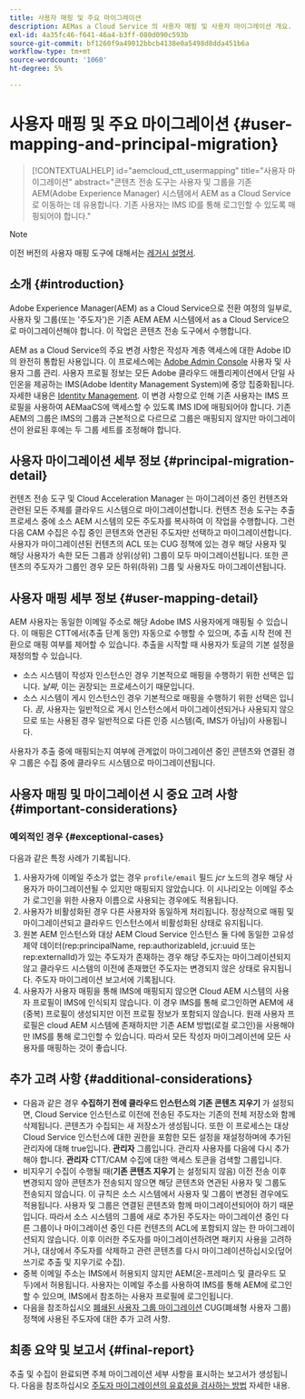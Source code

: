 ```yaml
---
title: 사용자 매핑 및 주요 마이그레이션
description: AEMas a Cloud Service 의 사용자 매핑 및 사용자 마이그레이션 개요.
exl-id: 4a35fc46-f641-46a4-b3ff-080d090c593b
source-git-commit: bf1260f9a49012bbcb4138e0a5498d8dda451b6a
workflow-type: tm+mt
source-wordcount: '1060'
ht-degree: 5%

---
```


# 사용자 매핑 및 주요 마이그레이션 {#user-mapping-and-principal-migration}

>[!CONTEXTUALHELP]
>id="aemcloud_ctt_usermapping"
>title="사용자 마이그레이션"
>abstract="콘텐츠 전송 도구는 사용자 및 그룹을 기존 AEM(Adobe Experience Manager) 시스템에서 AEM as a Cloud Service로 이동하는 데 유용합니다. 기존 사용자는 IMS ID를 통해 로그인할 수 있도록 매핑되어야 합니다."

>[!NOTE]
>이전 버전의 사용자 매핑 도구에 대해서는 [레거시 설명서](/help/journey-migration/content-transfer-tool/user-mapping-tool-legacy/considerations-user-mapping-tool-legacy.md).

## 소개 {#introduction}

Adobe Experience Manager(AEM) as a Cloud Service으로 전환 여정의 일부로, 사용자 및 그룹(또는 &#39;주도자&#39;)은 기존 AEM AEM 시스템에서 as a Cloud Service으로 마이그레이션해야 합니다. 이 작업은 콘텐츠 전송 도구에서 수행합니다.

AEM as a Cloud Service의 주요 변경 사항은 작성자 계층 액세스에 대한 Adobe ID의 완전히 통합된 사용입니다. 이 프로세스에는 [Adobe Admin Console](https://helpx.adobe.com/kr/enterprise/using/admin-console.html) 사용자 및 사용자 그룹 관리. 사용자 프로필 정보는 모든 Adobe 클라우드 애플리케이션에서 단일 사인온을 제공하는 IMS(Adobe Identity Management System)에 중앙 집중화됩니다. 자세한 내용은 [Identity Management](https://experienceleague.adobe.com/docs/experience-manager-cloud-service/content/overview/what-is-new-and-different.html#identity-management). 이 변경 사항으로 인해 기존 사용자는 IMS 프로필을 사용하여 AEMaaCS에 액세스할 수 있도록 IMS ID에 매핑되어야 합니다. 기존 AEM의 그룹은 IMS의 그룹과 근본적으로 다르므로 그룹은 매핑되지 않지만 마이그레이션이 완료된 후에는 두 그룹 세트를 조정해야 합니다.

## 사용자 마이그레이션 세부 정보 {#principal-migration-detail}

컨텐츠 전송 도구 및 Cloud Acceleration Manager 는 마이그레이션 중인 컨텐츠와 관련된 모든 주체를 클라우드 시스템으로 마이그레이션합니다. 컨텐츠 전송 도구는 추출 프로세스 중에 소스 AEM 시스템의 모든 주도자를 복사하여 이 작업을 수행합니다. 그런 다음 CAM 수집은 수집 중인 콘텐츠와 연관된 주도자만 선택하고 마이그레이션합니다. 사용자가 마이그레이션된 컨텐츠의 ACL 또는 CUG 정책에 있는 경우 해당 사용자 및 해당 사용자가 속한 모든 그룹과 상위(상위) 그룹이 모두 마이그레이션됩니다. 또한 콘텐츠의 주도자가 그룹인 경우 모든 하위(하위) 그룹 및 사용자도 마이그레이션됩니다.

## 사용자 매핑 세부 정보 {#user-mapping-detail}

AEM 사용자는 동일한 이메일 주소로 해당 Adobe IMS 사용자에게 매핑될 수 있습니다. 이 매핑은 CTT에서(추출 단계 동안) 자동으로 수행할 수 있으며, 추출 시작 전에 전환으로 매핑 여부를 제어할 수 있습니다. 추출을 시작할 때 사용자가 토글의 기본 설정을 재정의할 수 있습니다.

* 소스 시스템이 작성자 인스턴스인 경우 기본적으로 매핑을 수행하기 위한 선택은 입니다. _날짜_, 이는 권장되는 프로세스이기 때문입니다.
* 소스 시스템이 게시 인스턴스인 경우 기본적으로 매핑을 수행하기 위한 선택은 입니다. _끔_, 사용자는 일반적으로 게시 인스턴스에서 마이그레이션되거나 사용되지 않으므로 또는 사용된 경우 일반적으로 다른 인증 시스템(즉, IMS가 아님)이 사용됩니다.

사용자가 추출 중에 매핑되는지 여부에 관계없이 마이그레이션 중인 콘텐츠와 연결된 경우 그룹은 수집 중에 클라우드 시스템으로 마이그레이션됩니다.

## 사용자 매핑 및 마이그레이션 시 중요 고려 사항 {#important-considerations}

### 예외적인 경우 {#exceptional-cases}

다음과 같은 특정 사례가 기록됩니다.

1. 사용자가에 이메일 주소가 없는 경우 `profile/email` 필드 *jcr* 노드의 경우 해당 사용자가 마이그레이션될 수 있지만 매핑되지 않았습니다. 이 시나리오는 이메일 주소가 로그인을 위한 사용자 이름으로 사용되는 경우에도 적용됩니다.
2. 사용자가 비활성화된 경우 다른 사용자와 동일하게 처리됩니다. 정상적으로 매핑 및 마이그레이션되고 클라우드 인스턴스에서 비활성화된 상태로 유지됩니다.
3. 원본 AEM 인스턴스와 대상 AEM Cloud Service 인스턴스 둘 다에 동일한 고유성 제약 데이터(rep:principalName, rep:authorizableId, jcr:uuid 또는 rep:externalId)가 있는 주도자가 존재하는 경우 해당 주도자는 마이그레이션되지 않고 클라우드 시스템의 이전에 존재했던 주도자는 변경되지 않은 상태로 유지됩니다. 주도자 마이그레이션 보고서에 기록됩니다.
4. 사용자가 사용자 매핑을 통해 IMS에 매핑되지 않으면 Cloud AEM 시스템의 사용자 프로필이 IMS에 인식되지 않습니다. 이 경우 IMS를 통해 로그인하면 AEM에 새(중복) 프로필이 생성되지만 이전 프로필 정보가 포함되지 않습니다. 원래 사용자 프로필은 cloud AEM 시스템에 존재하지만 기존 AEM 방법(로컬 로그인)을 사용해야만 IMS를 통해 로그인할 수 있습니다. 따라서 모든 작성자 마이그레이션에 모든 사용자를 매핑하는 것이 좋습니다.

## 추가 고려 사항 {#additional-considerations}

* 다음과 같은 경우 **수집하기 전에 클라우드 인스턴스의 기존 콘텐츠 지우기** 가 설정되면, Cloud Service 인스턴스로 이전에 전송된 주도자는 기존의 전체 저장소와 함께 삭제됩니다. 콘텐츠가 수집되는 새 저장소가 생성됩니다. 또한 이 프로세스는 대상 Cloud Service 인스턴스에 대한 권한을 포함한 모든 설정을 재설정하며에 추가된 관리자에 대해 true입니다. **관리자** 그룹입니다. 관리자 사용자를 다음에 다시 추가해야 합니다. **관리자** CTT/CAM 수집에 대한 액세스 토큰을 검색할 그룹입니다.
* 비지우기 수집이 수행될 때(**기존 콘텐츠 지우기** 는 설정되지 않음) 이전 전송 이후 변경되지 않아 콘텐츠가 전송되지 않으면 해당 콘텐츠와 연관된 사용자 및 그룹도 전송되지 않습니다. 이 규칙은 소스 시스템에서 사용자 및 그룹이 변경된 경우에도 적용됩니다. 사용자 및 그룹은 연결된 콘텐츠와 함께 마이그레이션되어야 하기 때문입니다. 따라서 소스 시스템의 그룹에 새로 추가된 주도자는 마이그레이션 중인 다른 그룹이나 마이그레이션 중인 다른 컨텐츠의 ACL에 포함되지 않는 한 마이그레이션되지 않습니다. 이후 이러한 주도자를 마이그레이션하려면 패키지 사용을 고려하거나, 대상에서 주도자를 삭제하고 관련 콘텐츠를 다시 마이그레이션하십시오(덮어쓰기로 추출 및 지우기로 수집).
* 중복 이메일 주소는 IMS에서 허용되지 않지만 AEM(온-프레미스 및 클라우드 모두)에서 허용됩니다. 사용자는 이메일 주소를 사용하여 IMS를 통해 AEM에 로그인할 수 있으며, IMS에서 참조하는 사용자 프로필에 로그인됩니다.
* 다음을 참조하십시오 [폐쇄된 사용자 그룹 마이그레이션](/help/journey-migration/content-transfer-tool/using-content-transfer-tool/closed-user-groups-migration.md) CUG(폐쇄형 사용자 그룹) 정책에 사용된 주도자에 대한 추가 고려 사항.

## 최종 요약 및 보고서 {#final-report}

추출 및 수집이 완료되면 주체 마이그레이션 세부 사항을 표시하는 보고서가 생성됩니다. 다음을 참조하십시오 [주도자 마이그레이션의 유효성을 검사하는 방법](/help/journey-migration/content-transfer-tool/using-content-transfer-tool/validating-content-transfers.md#how-to-validate-principal-migration) 자세한 내용.
